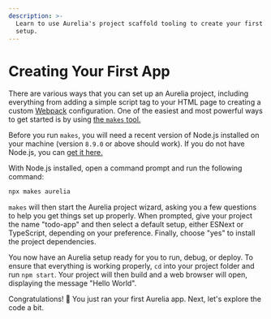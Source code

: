 ```yaml
---
description: >-
  Learn to use Aurelia's project scaffold tooling to create your first project
  setup.
---
```


# Creating Your First App

There are various ways that you can set up an Aurelia project, including everything from adding a simple script tag to your HTML page to creating a custom [Webpack](https://github.com/aurelia/aurelia/tree/master/packages/webpack-loader) configuration. One of the easiest and most powerful ways to get started is by using [the `makes` tool.](https://github.com/aurelia/new)

Before you run `makes`, you will need a recent version of Node.js installed on your machine \(version `8.9.0` or above should work\). If you do not have Node.js, you can [get it here.](https://nodejs.org/en/)

With Node.js installed, open a command prompt and run the following command:

```bash
npx makes aurelia
```

`makes` will then start the Aurelia project wizard, asking you a few questions to help you get things set up properly. When prompted, give your project the name "todo-app" and then select a default setup, either ESNext or TypeScript, depending on your preference. Finally, choose "yes" to install the project dependencies.

You now have an Aurelia setup ready for you to run, debug, or deploy. To ensure that everything is working properly, `cd` into your project folder and run `npm start`. Your project will then build and a web browser will open, displaying the message "Hello World".

Congratulations! 🎊 You just ran your first Aurelia app. Next, let's explore the code a bit.

